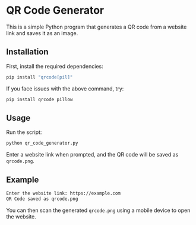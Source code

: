# QR Code Generator

This is a simple Python program that generates a QR code from a website link and saves it as an image.

## Installation

First, install the required dependencies:

```bash
pip install "qrcode[pil]"
```

If you face issues with the above command, try:

```bash
pip install qrcode pillow
```

## Usage

Run the script:

```bash
python qr_code_generator.py
```

Enter a website link when prompted, and the QR code will be saved as `qrcode.png`.

## Example

```bash
Enter the website link: https://example.com
QR Code saved as qrcode.png
```

You can then scan the generated `qrcode.png` using a mobile device to open the website.